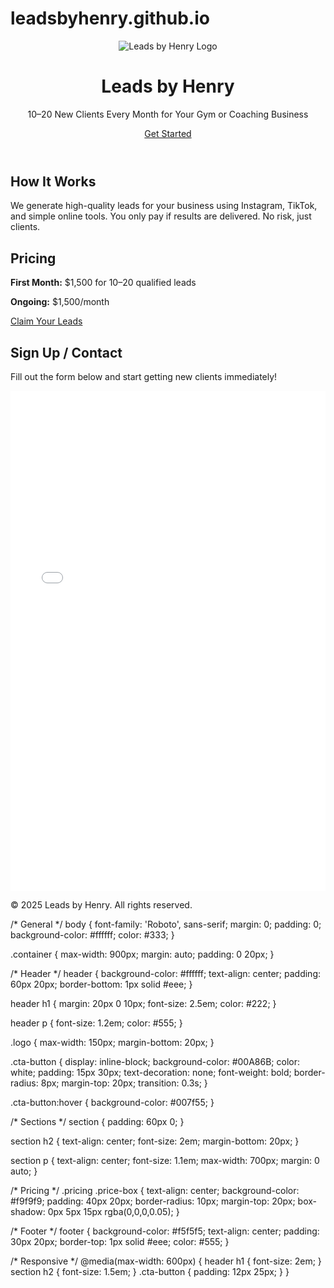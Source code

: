 # leadsbyhenry.github.io
<!DOCTYPE html>
<html lang="en">
<head>
    <meta charset="UTF-8">
    <meta name="viewport" content="width=device-width, initial-scale=1.0">
    <title>Leads by Henry</title>
    <link rel="stylesheet" href="style.css">
    <link href="https://fonts.googleapis.com/css2?family=Roboto:wght@400;700&display=swap" rel="stylesheet">
</head>
<body>

<header>
    <div class="container">
        <img src="images/logo.png" alt="Leads by Henry Logo" class="logo">
        <h1>Leads by Henry</h1>
        <p>10–20 New Clients Every Month for Your Gym or Coaching Business</p>
        <a href="#signup" class="cta-button">Get Started</a>
    </div>
</header>

<section class="how-it-works">
    <div class="container">
        <h2>How It Works</h2>
        <p>We generate high-quality leads for your business using Instagram, TikTok, and simple online tools. You only pay if results are delivered. No risk, just clients.</p>
    </div>
</section>

<section class="pricing">
    <div class="container">
        <h2>Pricing</h2>
        <div class="price-box">
            <p><strong>First Month:</strong> $1,500 for 10–20 qualified leads</p>
            <p><strong>Ongoing:</strong> $1,500/month</p>
            <a href="#signup" class="cta-button">Claim Your Leads</a>
        </div>
    </div>
</section>

<section id="signup" class="signup">
    <div class="container">
        <h2>Sign Up / Contact</h2>
        <p>Fill out the form below and start getting new clients immediately!</p>
        <!-- Embed Google Form -->
        <iframe src="YOUR_GOOGLE_FORM_LINK_HERE" width="100%" height="800" frameborder="0" marginheight="0" marginwidth="0">Loading…</iframe>
    </div>
</section>

<footer>
    <div class="container">
        <p>&copy; 2025 Leads by Henry. All rights reserved.</p>
    </div>
</footer>

</body>
</html>
/* General */
body {
    font-family: 'Roboto', sans-serif;
    margin: 0;
    padding: 0;
    background-color: #ffffff;
    color: #333;
}

.container {
    max-width: 900px;
    margin: auto;
    padding: 0 20px;
}

/* Header */
header {
    background-color: #ffffff;
    text-align: center;
    padding: 60px 20px;
    border-bottom: 1px solid #eee;
}

header h1 {
    margin: 20px 0 10px;
    font-size: 2.5em;
    color: #222;
}

header p {
    font-size: 1.2em;
    color: #555;
}

.logo {
    max-width: 150px;
    margin-bottom: 20px;
}

.cta-button {
    display: inline-block;
    background-color: #00A86B;
    color: white;
    padding: 15px 30px;
    text-decoration: none;
    font-weight: bold;
    border-radius: 8px;
    margin-top: 20px;
    transition: 0.3s;
}

.cta-button:hover {
    background-color: #007f55;
}

/* Sections */
section {
    padding: 60px 0;
}

section h2 {
    text-align: center;
    font-size: 2em;
    margin-bottom: 20px;
}

section p {
    text-align: center;
    font-size: 1.1em;
    max-width: 700px;
    margin: 0 auto;
}

/* Pricing */
.pricing .price-box {
    text-align: center;
    background-color: #f9f9f9;
    padding: 40px 20px;
    border-radius: 10px;
    margin-top: 20px;
    box-shadow: 0px 5px 15px rgba(0,0,0,0.05);
}

/* Footer */
footer {
    background-color: #f5f5f5;
    text-align: center;
    padding: 30px 20px;
    border-top: 1px solid #eee;
    color: #555;
}

/* Responsive */
@media(max-width: 600px) {
    header h1 {
        font-size: 2em;
    }
    section h2 {
        font-size: 1.5em;
    }
    .cta-button {
        padding: 12px 25px;
    }
}

